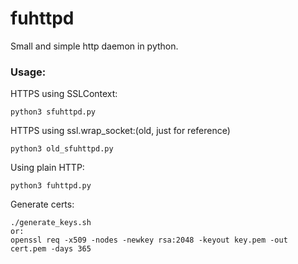 # fuhttpd
Small and simple http daemon in python.

### Usage:
HTTPS using SSLContext:
```
python3 sfuhttpd.py
```
HTTPS using ssl.wrap_socket:(old, just for reference)
```
python3 old_sfuhttpd.py
```
Using plain HTTP:
```
python3 fuhttpd.py
```
Generate certs:
```
./generate_keys.sh
or:
openssl req -x509 -nodes -newkey rsa:2048 -keyout key.pem -out cert.pem -days 365
```
